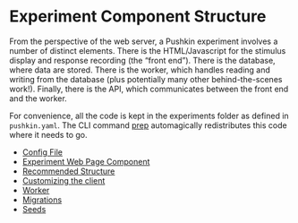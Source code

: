 # Experiment Component Structure

From the perspective of the web server, a Pushkin experiment involves a number of distinct elements. There is the HTML/Javascript for the stimulus display and response recording \(the “front end”\). There is the database, where data are stored. There is the worker, which handles reading and writing from the database \(plus potentially many other behind-the-scenes work!\). Finally, there is the API, which communicates between the front end and the worker.

For convenience, all the code is kept in the experiments folder as defined in `pushkin.yaml`. The CLI command [prep](../pushkin-cli.md#prep) automagically redistributes this code where it needs to go.

* [Config File](experiment-config-files.md)
* [Experiment Web Page Component](experiment-web-page-component.md)
* [Recommended Structure](experiment-web-page-component.md#recommended-structure)
* [Customizing the client](experiment-web-page-component.md#customizing-the-client)
* [Worker](worker-component-migration-and-seed.md#experiment-worker-component)
* [Migrations](worker-component-migration-and-seed.md#experiment-migrations)
* [Seeds](worker-component-migration-and-seed.md#experiment-seeds)

